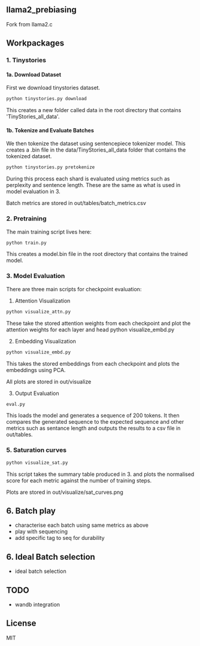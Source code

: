 ## llama2_prebiasing

Fork from llama2.c 

## Workpackages
### 1. Tinystories

#### 1a. Download Dataset 

First we download tinystories dataset. 

```bash
python tinystories.py download
```

This creates a new folder called data in the root directory that contains 'TinyStories_all_data'.

#### 1b. Tokenize and Evaluate Batches

We then tokenize the dataset using sentencepiece tokenizer model.
This creates a .bin file in the data/TinyStories_all_data folder that contains the tokenized dataset.

```bash
python tinystories.py pretokenize
```

During this process each shard is evaluated using metrics such as perplexity and sentence length. These are the same as what is used in model evaluation in 3.

Batch metrics are stored in out/tables/batch_metrics.csv


### 2. Pretraining

The main training script lives here:

```bash
python train.py
```

This creates a model.bin file in the root directory that contains the trained model.

### 3. Model Evaluation
There are three main scripts for checkpoint evaluation:

1. Attention Visualization
```bash
python visualize_attn.py
```

These take the stored attention weights from each checkpoint and plot the attention weights for each layer and head
python visualize_embd.py

2. Embedding Visualization
```bash
python visualize_embd.py
```

This takes the stored embeddings from each checkpoint and plots the embeddings using PCA.

All plots are stored in out/visualize

3. Output Evaluation
```bash
eval.py
```
This loads the model and generates a sequence of 200 tokens. It then compares the generated sequence to the expected sequence and other metrics such as sentance length and outputs the results to a csv file in out/tables.


### 5. Saturation curves
```bash
python visualize_sat.py
```
This script takes the summary table produced in 3. and plots the normalised score for each metric against the number of training steps. 

Plots are stored in out/visualize/sat_curves.png

## 6. Batch play
- characterise each batch using same metrics as above 
- play with sequencing 
- add specific tag to seq for durability

## 6. Ideal Batch selection
- ideal batch selection


## TODO
- wandb integration

## License

MIT
